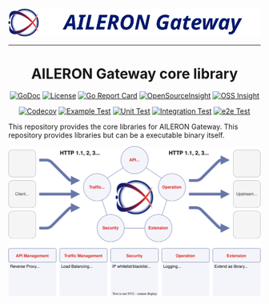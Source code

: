 <div align="center">

![AILERON](./docs/logo.svg)

---

# AILERON Gateway core library

[![GoDoc](https://godoc.org/github.com/aileron-gateway/aileron-gateway?status.svg)](http://godoc.org/github.com/aileron-gateway/aileron-gateway)
[![License](https://img.shields.io/badge/License-Apache%202.0-yellow.svg)](./LICENSE)
[![Go Report Card](https://goreportcard.com/badge/github.com/aileron-gateway/aileron-gateway)](https://goreportcard.com/report/github.com/aileron-gateway/aileron-gateway)
[![OpenSourceInsight](https://badgen.net/badge/opesn%20source/insight/32e0c4)](https://deps.dev/go/github.com%2Faileron-gateway%2Faileron-gateway)
[![OSS Insight](https://badgen.net/badge/OSS/insight/FFE895)](https://ossinsight.io/analyze/aileron-gateway/aileron-gateway)

[![Codecov](https://codecov.io/gh/aileron-gateway/aileron-gateway/branch/main/graph/badge.svg?token=L62XLZNFLE)](https://codecov.io/gh/aileron-gateway/aileron-gateway)
[![Example Test](https://github.com/aileron-gateway/aileron-gateway/actions/workflows/test-example.yaml/badge.svg?branch=main)](https://github.com/aileron-gateway/aileron-gateway/actions/workflows/test-example.yaml?query=branch%3Amain)
[![Unit Test](https://github.com/aileron-gateway/aileron-gateway/actions/workflows/test-unit.yaml/badge.svg?branch=main)](https://github.com/aileron-gateway/aileron-gateway/actions/workflows/test-unit.yaml?query=branch%3Amain)
[![Integration Test](https://github.com/aileron-gateway/aileron-gateway/actions/workflows/test-integration.yaml/badge.svg?branch=main)](https://github.com/aileron-gateway/aileron-gateway/actions/workflows/test-integration.yaml?query=branch%3Amain)
[![e2e Test](https://github.com/aileron-gateway/aileron-gateway/actions/workflows/test-e2e.yaml/badge.svg?branch=main)](https://github.com/aileron-gateway/aileron-gateway/actions/workflows/test-e2e.yaml?query=branch%3Amain)

</div>

This repository provides the core libraries for AILERON Gateway.
This repository provides libraries but can be a executable binary itself.

![features.svg](docs/features.svg)
